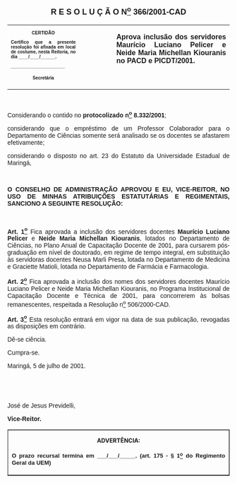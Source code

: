 <BODY>

<B><FONT FACE="Arial" SIZE=4><P ALIGN="CENTER"><A NAME="_Toc445798786"></P>
<P ALIGN="CENTER">R E S O L U &Ccedil; &Atilde; O  N<U><SUP>o</U></SUP>  366/2001-CAD</P>
</B></FONT><FONT FACE="Arial"><P ALIGN="JUSTIFY"></P></FONT>
<TABLE CELLSPACING=0 BORDER=0 CELLPADDING=7 WIDTH=612>
<TR><TD WIDTH="32%" VALIGN="TOP">
<B><FONT FACE="Arial" SIZE=1><P ALIGN="CENTER">CERTID&Atilde;O</P>
<P ALIGN="JUSTIFY">   Certifico que a presente resolu&ccedil;&atilde;o foi afixada em local de costume, nesta Reitoria, no dia ____/____/______.</P>
<P ALIGN="JUSTIFY"></P>
<P ALIGN="JUSTIFY">______________________</P>
<P ALIGN="CENTER">Secret&aacute;ria</B></FONT></TD>
<TD WIDTH="15%" VALIGN="TOP">&nbsp;</TD>
<TD WIDTH="52%" VALIGN="TOP">
<B><FONT FACE="Arial"><P ALIGN="JUSTIFY">Aprova inclus&atilde;o dos servidores Maur&iacute;cio Luciano Pelicer e Neide Maria Michellan Kiouranis no PACD e PICDT/2001.</B></FONT></TD>
</TR>
</TABLE>

<FONT FACE="Arial"><P ALIGN="JUSTIFY"></P>
<P ALIGN="JUSTIFY">&nbsp;</P>
<P ALIGN="JUSTIFY">&#9;Considerando o contido no <B>protocolizado n<U><SUP>o</B></U></SUP> <B>8.332/2001</B>;</P>
<P ALIGN="JUSTIFY">&#9;considerando que o empr&eacute;stimo de um Professor Colaborador para o Departamento de Ci&ecirc;ncias somente ser&aacute; analisado se os docentes se afastarem efetivamente;</P>
<P ALIGN="JUSTIFY">considerando o disposto no art. 23 do Estatuto da Universidade Estadual de Maring&aacute;,</P>
<P ALIGN="JUSTIFY"></P>
<P ALIGN="JUSTIFY">&nbsp;</P>
<B><P ALIGN="JUSTIFY">O CONSELHO DE ADMINISTRA&Ccedil;&Atilde;O APROVOU E EU, VICE-REITOR, NO USO DE MINHAS ATRIBUI&Ccedil;&Otilde;ES ESTATUT&Aacute;RIAS E REGIMENTAIS, SANCIONO A SEGUINTE RESOLU&Ccedil;&Atilde;O:</P>
</B><P ALIGN="JUSTIFY"></P>
<P ALIGN="JUSTIFY">&nbsp;</P>
<B><P ALIGN="JUSTIFY">Art. 1<U><SUP>o</B></U></SUP> Fica aprovada a inclus&atilde;o dos servidores docentes <B>Maur&iacute;cio Luciano Pelicer </B>e <B>Neide Maria Michellan Kiouranis</B>, lotados no Departamento de Ci&ecirc;ncias, no Plano Anual de Capacita&ccedil;&atilde;o Docente de 2001, para cursarem p&oacute;s-gradua&ccedil;&atilde;o em n&iacute;vel de doutorado, em regime de tempo integral, em substitui&ccedil;&atilde;o &agrave;s servidoras docentes Neusa Marli Presa, lotada no Departamento de Medicina e Graciette Matioli, lotada no Departamento de Farm&aacute;cia e Farmacologia.</P>
<B><P ALIGN="JUSTIFY">Art. 2<U><SUP>o</B></U></SUP> Fica aprovada a inclus&atilde;o dos nomes dos servidores docentes Maur&iacute;cio Luciano Pelicer e Neide Maria Michellan Kiouranis, no Programa Institucional de Capacita&ccedil;&atilde;o Docente e T&eacute;cnica de 2001, para concorrerem &agrave;s bolsas remanescentes, respeitada a Resolu&ccedil;&atilde;o n<U><SUP>o</U></SUP> 506/2000-CAD.</P>
<B><P ALIGN="JUSTIFY">Art. 3<U><SUP>o</U></SUP> </B>Esta resolu&ccedil;&atilde;o entrar&aacute; em vigor na data de sua publica&ccedil;&atilde;o, revogadas as disposi&ccedil;&otilde;es em contr&aacute;rio.</P>
<P ALIGN="JUSTIFY">&#9;D&ecirc;-se ci&ecirc;ncia.</P>
<P ALIGN="JUSTIFY">&#9;Cumpra-se.</P>
<P ALIGN="JUSTIFY">Maring&aacute;, 5 de julho de 2001.</P>
<P ALIGN="JUSTIFY"></P>
<P ALIGN="JUSTIFY">&nbsp;</P>
<P ALIGN="JUSTIFY">&nbsp;</P>
<P ALIGN="JUSTIFY">Jos&eacute; de Jesus Previdelli,</P>
<B><P ALIGN="JUSTIFY">Vice-Reitor.</P>
</B><P ALIGN="JUSTIFY"></P></FONT>
<TABLE BORDER CELLSPACING=1 CELLPADDING=4 WIDTH=207>
<TR><TD VALIGN="TOP">
<B><FONT SIZE=2><P ALIGN="CENTER">ADVERT&Ecirc;NCIA:</P>
</FONT><FONT FACE="Arial" SIZE=2><P ALIGN="JUSTIFY">O prazo recursal termina em ___/___/_____. (art. 175 - § 1<U><SUP>o</U></SUP> do Regimento Geral da UEM)</B></FONT></TD>
</TR>
</TABLE>

<FONT SIZE=2><P></A></P></FONT></BODY>
